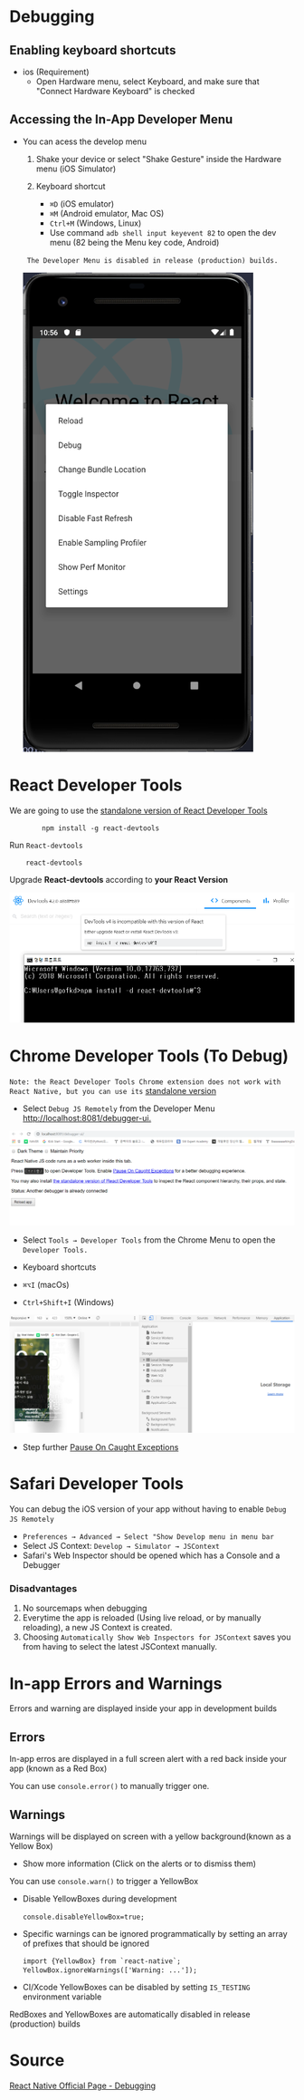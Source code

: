 # Debugging

## Enabling keyboard shortcuts 

+ ios (Requirement)
    + Open Hardware menu, select Keyboard, and make sure that "Connect Hardware Keyboard" is checked

## Accessing the In-App Developer Menu

+ You can acess the develop menu
    1. Shake your device or select "Shake Gesture" inside the Hardware menu (iOS Simulator)

    2. Keyboard shortcut 
        + `⌘D` (iOS emulator)
        + `⌘M` (Android emulator, Mac OS)
        + `Ctrl+M` (Windows, Linux)
        + Use command `adb shell input keyevent 82` to open the dev menu (82 being the Menu key code, Android)

    ``` The Developer Menu is disabled in release (production) builds.```

    ![inappdeveloper](../images/inappdeveloper.png)


# React Developer Tools

We are going to use the [standalone version of React Developer Tools](https://github.com/facebook/react/tree/master/packages/react-devtools)


            npm install -g react-devtools



Run `React-devtools`

        react-devtools

Upgrade **React-devtools** according to **your React Version**

        
![upgrade-devtools](../images/upgrade-devtools.png)



# Chrome Developer Tools (To Debug)

`Note: the React Developer Tools Chrome extension does not work with React Native, but you can use its` [standalone version](debugging.md#React-developer-tools)


+ Select `Debug JS Remotely` from the Developer Menu [http://localhost:8081/debugger-ui.](http://localhost:8081/debugger-ui.)

![debuggerui](../images/debuggerui.png)


+ Select `Tools → Developer Tools` from the Chrome Menu to open the `Developer Tools.`

+ Keyboard shortcuts
 + `⌘⌥I` (macOs)
 + `Ctrl+Shift+I` (Windows)

 ![chromedebugger](../images/chromedebugger.png)

+ Step further [Pause On Caught Exceptions](https://stackoverflow.com/questions/2233339/javascript-is-there-a-way-to-get-chrome-to-break-on-all-errors/17324511#17324511)



# Safari Developer Tools

 You can debug the iOS version of your app without having to enable `Debug JS Remotely`

 + `Preferences → Advanced → Select "Show Develop menu in menu bar` 
 + Select JS Context: `Develop → Simulator → JSContext` 
 + Safari's Web Inspector should be opened which has a Console and a Debugger 

 ### Disadvantages

 1. No sourcemaps when debugging
 2. Everytime the app is reloaded (Using live reload, or by manually reloading), a new JS Context is created.
 3. Choosing `Automatically Show Web Inspectors for JSContext` saves you from having to select the latest JSContext manually.



# In-app Errors and Warnings

Errors and warning are displayed inside your app in development builds

## Errors

In-app erros are displayed in a full screen alert with a red back inside your app (known as a Red Box)

You can use `console.error()` to manually trigger one.

## Warnings

Warnings will be displayed on screen with a yellow background(known as a Yellow Box)

+ Show more information (Click on the alerts or to dismiss them)

You can use `console.warn()` to trigger a YellowBox

+ Disable YellowBoxes during development
 
    `console.disableYellowBox=true;` 

+ Specific warnings can be ignored programmatically by setting an array of prefixes that should be ignored

    ``` 
    import {YellowBox} from `react-native`;
    YellowBox.ignoreWarnings(['Warning: ...']);
    ```

+ CI/Xcode 
    YellowBoxes can be disabled by setting `IS_TESTING` environment variable

 RedBoxes and YellowBoxes are automatically disabled in release (production) builds



# Source

[React Native Official Page - Debugging](https://facebook.github.io/react-native/docs/debugging#reloading-javascript)


